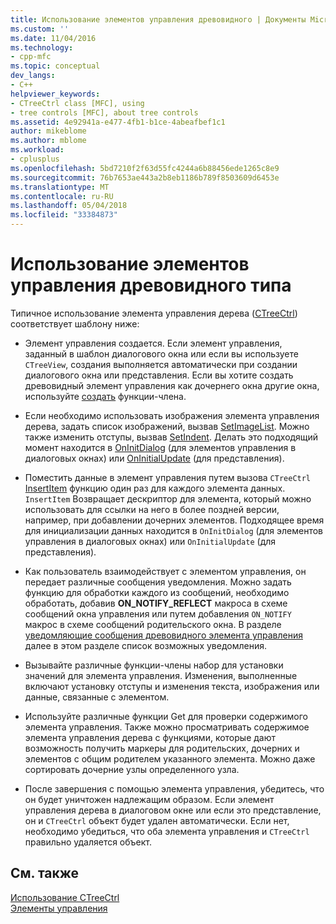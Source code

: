```yaml
---
title: Использование элементов управления древовидного | Документы Microsoft
ms.custom: ''
ms.date: 11/04/2016
ms.technology:
- cpp-mfc
ms.topic: conceptual
dev_langs:
- C++
helpviewer_keywords:
- CTreeCtrl class [MFC], using
- tree controls [MFC], about tree controls
ms.assetid: 4e92941a-e477-4fb1-b1ce-4abeafbef1c1
author: mikeblome
ms.author: mblome
ms.workload:
- cplusplus
ms.openlocfilehash: 5bd7210f2f63d55fc4244a6b88456ede1265c8e9
ms.sourcegitcommit: 76b7653ae443a2b8eb1186b789f8503609d6453e
ms.translationtype: MT
ms.contentlocale: ru-RU
ms.lasthandoff: 05/04/2018
ms.locfileid: "33384873"
---
```

# <a name="using-tree-controls"></a>Использование элементов управления древовидного типа
Типичное использование элемента управления дерева ([CTreeCtrl](../mfc/reference/ctreectrl-class.md)) соответствует шаблону ниже:  
  
-   Элемент управления создается. Если элемент управления, заданный в шаблон диалогового окна или если вы используете `CTreeView`, создания выполняется автоматически при создании диалогового окна или представления. Если вы хотите создать древовидный элемент управления как дочернего окна другие окна, используйте [создать](../mfc/reference/ctreectrl-class.md#create) функции-члена.  
  
-   Если необходимо использовать изображения элемента управления дерева, задать список изображений, вызвав [SetImageList](../mfc/reference/ctreectrl-class.md#setimagelist). Можно также изменить отступы, вызвав [SetIndent](../mfc/reference/ctreectrl-class.md#setindent). Делать это подходящий момент находится в [OnInitDialog](../mfc/reference/cdialog-class.md#oninitdialog) (для элементов управления в диалоговых окнах) или [OnInitialUpdate](../mfc/reference/cview-class.md#oninitialupdate) (для представления).  
  
-   Поместить данные в элемент управления путем вызова `CTreeCtrl` [InsertItem](../mfc/reference/ctreectrl-class.md#insertitem) функцию один раз для каждого элемента данных. `InsertItem` Возвращает дескриптор для элемента, который можно использовать для ссылки на него в более поздней версии, например, при добавлении дочерних элементов. Подходящее время для инициализации данных находится в `OnInitDialog` (для элементов управления в диалоговых окнах) или `OnInitialUpdate` (для представления).  
  
-   Как пользователь взаимодействует с элементом управления, он передает различные сообщения уведомления. Можно задать функцию для обработки каждого из сообщений, необходимо обработать, добавив **ON_NOTIFY_REFLECT** макроса в схеме сообщений окна управления или путем добавления `ON_NOTIFY` макрос в схеме сообщений родительского окна. В разделе [уведомляющие сообщения древовидного элемента управления](../mfc/tree-control-notification-messages.md) далее в этом разделе список возможных уведомления.  
  
-   Вызывайте различные функции-члены набор для установки значений для элемента управления. Изменения, выполненные включают установку отступы и изменения текста, изображения или данные, связанные с элементом.  
  
-   Используйте различные функции Get для проверки содержимого элемента управления. Также можно просматривать содержимое элемента управления дерева с функциями, которые дают возможность получить маркеры для родительских, дочерних и элементов с общим родителем указанного элемента. Можно даже сортировать дочерние узлы определенного узла.  
  
-   После завершения с помощью элемента управления, убедитесь, что он будет уничтожен надлежащим образом. Если элемент управления дерева в диалоговом окне или если это представление, он и `CTreeCtrl` объект будет удален автоматически. Если нет, необходимо убедиться, что оба элемента управления и `CTreeCtrl` правильно удаляется объект.  
  
## <a name="see-also"></a>См. также  
 [Использование CTreeCtrl](../mfc/using-ctreectrl.md)   
 [Элементы управления](../mfc/controls-mfc.md)


